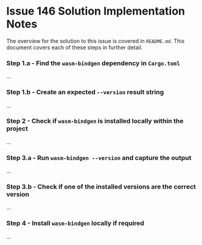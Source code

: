 # Issue 146 Solution Implementation Notes

The overview for the solution to this issue is covered in `README.md`. This
document covers each of these steps in further detail.

### Step 1.a - Find the `wasm-bindgen` dependency in `Cargo.toml`

...

### Step 1.b - Create an expected `--version` result string

...

### Step 2 - Check if `wasm-bindgen` is installed locally within the project

...

### Step 3.a - Run `wasm-bindgen --version` and capture the output

...

### Step 3.b - Check if one of the installed versions are the correct version

...

### Step 4 - Install `wasm-bindgen` locally if required

...

